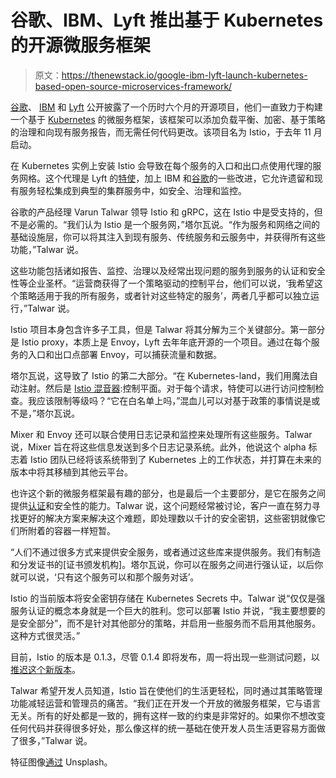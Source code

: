 # 谷歌、IBM、Lyft 推出基于 Kubernetes 的开源微服务框架

> 原文：<https://thenewstack.io/google-ibm-lyft-launch-kubernetes-based-open-source-microservices-framework/>

[谷歌](https://google.com)、 [IBM](http://ibm.com) 和 [Lyft](http://www.lyft.com) 公开披露了一个历时六个月的开源项目，他们一直致力于构建一个基于 [Kubernetes](https://kubernetes.io/) 的微服务框架，该框架可以添加负载平衡、加密、基于策略的治理和向现有服务报告，而无需任何代码更改。该项目名为 Istio，于去年 11 月启动。

在 Kubernetes 实例上安装 Istio 会导致在每个服务的入口和出口点使用代理的服务网格。这个代理是 Lyft 的[特使](https://github.com/lyft/envoy)，加上 IBM 和[谷歌](https://groups.google.com/forum/#!forum/istio-dev)的一些改进，它允许遗留和现有服务轻松集成到典型的集群服务中，如安全、治理和监控。

谷歌的产品经理 Varun Talwar 领导 Istio 和 gRPC，这在 Istio 中是受支持的，但不是必需的。“我们认为 Istio 是一个服务网，”塔尔瓦说。“作为服务和网络之间的基础设施层，你可以将其注入到现有服务、传统服务和云服务中，并获得所有这些功能，”Talwar 说。

这些功能包括诸如报告、监控、治理以及经常出现问题的服务到服务的认证和安全性等企业圣杯。“运营商获得了一个策略驱动的控制平台，他们可以说，‘我希望这个策略适用于我的所有服务，或者针对这些特定的服务’，两者几乎都可以独立运行，”Talwar 说。

Istio 项目本身包含许多子工具，但是 Talwar 将其分解为三个关键部分。第一部分是 Istio proxy，本质上是 Envoy，Lyft 去年年底开源的一个项目。通过在每个服务的入口和出口点部署 Envoy，可以捕获流量和数据。

塔尔瓦说，这导致了 Istio 的第二大部分。“在 Kubernetes-land，我们用魔法自动注射。然后是 [Istio 混音器](https://github.com/istio/mixer):控制平面。对于每个请求，特使可以进行访问控制检查。我应该限制等级吗？“它在白名单上吗，”混血儿可以对基于政策的事情说是或不是，”塔尔瓦说。

Mixer 和 Envoy 还可以联合使用日志记录和监控来处理所有这些服务。Talwar 说，Mixer 旨在将这些信息发送到多个日志记录系统。此外，他说这个 alpha 标志着 Istio 团队已经将该系统带到了 Kubernetes 上的工作状态，并打算在未来的版本中将其移植到其他云平台。

也许这个新的微服务框架最有趣的部分，也是最后一个主要部分，是它在服务之间提供[认证](https://github.com/istio/auth)和安全性的能力。Talwar 说，这个问题经常被讨论，客户一直在努力寻找更好的解决方案来解决这个难题，即处理数以千计的安全密钥，这些密钥就像它们所附着的容器一样短暂。

“人们不通过很多方式来提供安全服务，或者通过这些库来提供服务。我们有制造和分发证书的[证书颁发机构]。塔尔瓦说，你可以在服务之间进行强认证，以后你就可以说，‘只有这个服务可以和那个服务对话’。

Istio 的当前版本将安全密钥存储在 Kubernetes Secrets 中。Talwar 说“仅仅是强服务认证的概念本身就是一个巨大的胜利。您可以部署 Istio 并说，“我主要想要的是安全部分”，而不是针对其他部分的策略，并启用一些服务而不启用其他服务。这种方式很灵活。”

目前，Istio 的版本是 0.1.3，尽管 0.1.4 即将发布，周一将出现一些测试问题，以[推迟这个新版本](https://groups.google.com/forum/#!topic/istio-dev/tCWrr7nw-oo)。

Talwar 希望开发人员知道，Istio 旨在使他们的生活更轻松，同时通过其策略管理功能减轻运营和管理员的痛苦。“我们正在开发一个开放的微服务框架，它与语言无关。所有的好处都是一致的，拥有这样一致的约束是非常好的。如果你不想改变任何代码并获得很多好处，那么像这样的统一基础在使开发人员生活更容易方面做了很多，”Talwar 说。

特征图像[通过](https://unsplash.com/?photo=6lWqkLIh5L8) Unsplash。

<svg xmlns:xlink="http://www.w3.org/1999/xlink" viewBox="0 0 68 31" version="1.1"><title>Group</title> <desc>Created with Sketch.</desc></svg>